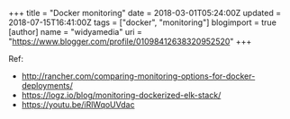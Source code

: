 +++
title = "Docker monitoring"
date = 2018-03-01T05:24:00Z
updated = 2018-07-15T16:41:00Z
tags = ["docker", "monitoring"]
blogimport = true 
[author]
	name = "widyamedia"
	uri = "https://www.blogger.com/profile/01098412638320952520"
+++

Ref:

* http://rancher.com/comparing-monitoring-options-for-docker-deployments/
* https://logz.io/blog/monitoring-dockerized-elk-stack/
* https://youtu.be/iRlWqoUVdac
